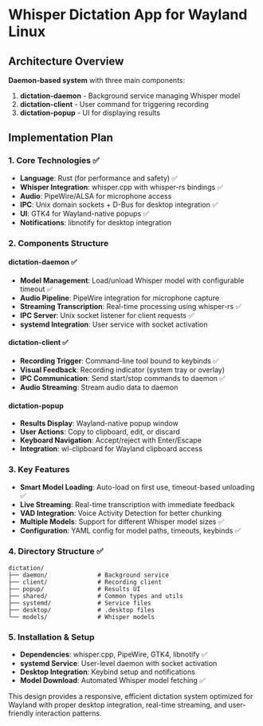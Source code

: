 # Whisper Dictation App for Wayland Linux

## Architecture Overview
**Daemon-based system** with three main components:
1. **dictation-daemon** - Background service managing Whisper model
2. **dictation-client** - User command for triggering recording
3. **dictation-popup** - UI for displaying results

## Implementation Plan

### 1. Core Technologies ✅
- **Language**: Rust (for performance and safety) ✅
- **Whisper Integration**: whisper.cpp with whisper-rs bindings ✅
- **Audio**: PipeWire/ALSA for microphone access
- **IPC**: Unix domain sockets + D-Bus for desktop integration ✅
- **UI**: GTK4 for Wayland-native popups ✅
- **Notifications**: libnotify for desktop integration

### 2. Components Structure

#### dictation-daemon ✅
- **Model Management**: Load/unload Whisper model with configurable timeout ✅
- **Audio Pipeline**: PipeWire integration for microphone capture
- **Streaming Transcription**: Real-time processing using whisper-rs ✅
- **IPC Server**: Unix socket listener for client requests ✅
- **systemd Integration**: User service with socket activation

#### dictation-client ✅
- **Recording Trigger**: Command-line tool bound to keybinds ✅
- **Visual Feedback**: Recording indicator (system tray or overlay)
- **IPC Communication**: Send start/stop commands to daemon ✅
- **Audio Streaming**: Stream audio data to daemon

#### dictation-popup
- **Results Display**: Wayland-native popup window
- **User Actions**: Copy to clipboard, edit, or discard
- **Keyboard Navigation**: Accept/reject with Enter/Escape
- **Integration**: wl-clipboard for Wayland clipboard access

### 3. Key Features
- **Smart Model Loading**: Auto-load on first use, timeout-based unloading ✅
- **Live Streaming**: Real-time transcription with immediate feedback  
- **VAD Integration**: Voice Activity Detection for better chunking
- **Multiple Models**: Support for different Whisper model sizes ✅
- **Configuration**: YAML config for model paths, timeouts, keybinds ✅

### 4. Directory Structure ✅
```
dictation/
├── daemon/              # Background service
├── client/              # Recording client  
├── popup/               # Results UI
├── shared/              # Common types and utils
├── systemd/             # Service files
├── desktop/             # .desktop files
└── models/              # Whisper models
```

### 5. Installation & Setup
- **Dependencies**: whisper.cpp, PipeWire, GTK4, libnotify ✅
- **systemd Service**: User-level daemon with socket activation
- **Desktop Integration**: Keybind setup and notifications
- **Model Download**: Automated Whisper model fetching ✅

This design provides a responsive, efficient dictation system optimized for Wayland with proper desktop integration, real-time streaming, and user-friendly interaction patterns.